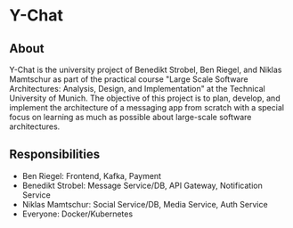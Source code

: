 # Y-Chat
## About
Y-Chat is the university project of Benedikt Strobel, Ben Riegel, and Niklas Mamtschur as part of the practical course "Large Scale Software Architectures: Analysis, Design, and Implementation" at the Technical University of Munich.
The objective of this project is to plan, develop, and implement the architecture of a messaging app from scratch with a special focus on learning as much as possible about large-scale software architectures.
## Responsibilities
- Ben Riegel: Frontend, Kafka, Payment
- Benedikt Strobel: Message Service/DB, API Gateway, Notification Service
- Niklas Mamtschur: Social Service/DB, Media Service, Auth Service
- Everyone: Docker/Kubernetes
